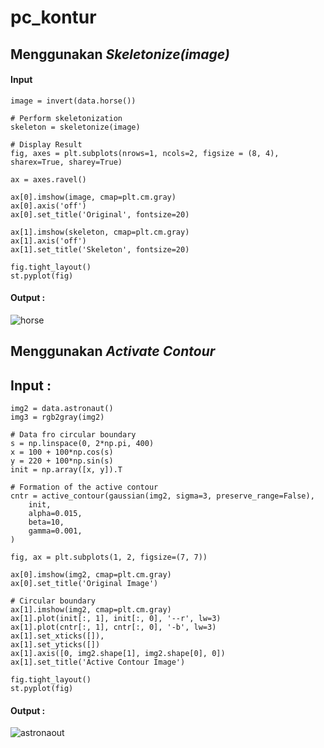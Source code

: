 # pc_kontur

## Menggunakan *Skeletonize(image)*

#### Input
```
image = invert(data.horse())
```

```
# Perform skeletonization
skeleton = skeletonize(image)
```

```
# Display Result
fig, axes = plt.subplots(nrows=1, ncols=2, figsize = (8, 4), sharex=True, sharey=True)

ax = axes.ravel()

ax[0].imshow(image, cmap=plt.cm.gray)
ax[0].axis('off')
ax[0].set_title('Original', fontsize=20)

ax[1].imshow(skeleton, cmap=plt.cm.gray)
ax[1].axis('off')
ax[1].set_title('Skeleton', fontsize=20)

fig.tight_layout()
st.pyplot(fig)
```
#### Output : 
![horse](https://github.com/adityaputrawijaya/pt11_PengolahanCitra/assets/115687055/80756b17-fa58-4b4d-bacb-45c29c69d797)

## Menggunakan *Activate Contour*

## Input : 
```
img2 = data.astronaut()
img3 = rgb2gray(img2)
```

```
# Data fro circular boundary
s = np.linspace(0, 2*np.pi, 400)
x = 100 + 100*np.cos(s)
y = 220 + 100*np.sin(s)
init = np.array([x, y]).T
```

```
# Formation of the active contour
cntr = active_contour(gaussian(img2, sigma=3, preserve_range=False),
    init,
    alpha=0.015,
    beta=10,
    gamma=0.001,
)
```

```
fig, ax = plt.subplots(1, 2, figsize=(7, 7))
```

```
ax[0].imshow(img2, cmap=plt.cm.gray)
ax[0].set_title('Original Image')
```

```
# Circular boundary
ax[1].imshow(img2, cmap=plt.cm.gray)
ax[1].plot(init[:, 1], init[:, 0], '--r', lw=3)
ax[1].plot(cntr[:, 1], cntr[:, 0], '-b', lw=3)
ax[1].set_xticks([]), 
ax[1].set_yticks([])
ax[1].axis([0, img2.shape[1], img2.shape[0], 0])
ax[1].set_title('Active Contour Image')
```

```
fig.tight_layout()
st.pyplot(fig)
```

#### Output : 
![astronaout](https://github.com/adityaputrawijaya/pt11_PengolahanCitra/assets/115687055/b13dc57d-9c3c-4aff-b4be-c355e6ef112d)
